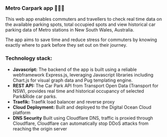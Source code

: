 ### **Metro Carpark app** 🚃🇦🇺

This web app enables commuters and travellers to check real time data on the available parking spots, total occupied spots and view historical car parking data of Metro stations in New South Wales, Australia.

The app aims to save time and reduce stress for commuters by knowing exactly where to park before they set out on their journey. 

### **Technology stack:**
- **Javascript:** The backend of the app is built using a reliable webframework Express.js, leveraging Javascript libraries including Chart.js for visual graph data and Pug templating engine.
- **REST API:** The Car Park API from Transport Open Data (Transport for NSW), provides real time and historical occupancy of selected Park&Ride car parks.
- **Traefik:** Traefik load balancer and reverse proxy
- **Cloud Deployment:** Built and deployed to the Digital Ocean Cloud platform
- **DNS Security** Built using Cloudflare DNS, traffic is proxied through Cloudflare, Cloudflare can automatically stop DDoS attacks from reaching the origin server
